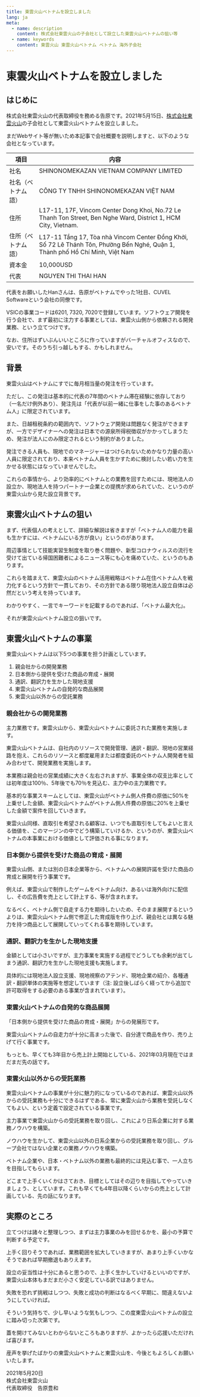 ```yaml
---
title: 東雲火山ベトナムを設立しました
lang: ja
meta:
  - name: description
    content: 株式会社東雲火山の子会社として設立した東雲火山ベトナムの狙い等
  - name: keywords
    content: 東雲火山 東雲火山ベトナム ベトナム 海外子会社
---
```


# 東雲火山ベトナムを設立しました

## はじめに

株式会社東雲火山の代表取締役を務める告原です。2021年5月15日、[株式会社東雲火山](https://shinonomekazan.com)の子会社として東雲火山ベトナムを設立しました。

まだWebサイト等が無いため本記事で会社概要を説明しますと、以下のような会社となっています。

|項目|内容|
|----|----|
|社名|SHINONOMEKAZAN VIETNAM COMPANY LIMITED|
|社名（ベトナム語）|CÔNG TY TNHH SHINONOMEKAZAN VIỆT NAM|
|住所|L17-11, 17F, Vincom Center Dong Khoi, No.72 Le Thanh Ton Street, Ben Nghe Ward, District 1, HCM City, Vietnam.|
|住所（ベトナム語）|L17-11 Tầng 17, Tòa nhà Vincom Center Đồng Khởi, Số 72 Lê Thánh Tôn, Phường Bến Nghé, Quận 1, Thành phố Hồ Chí Minh, Việt Nam|
|資本金|10,000USD|
|代表|NGUYEN THI THAI HAN|

代表をお願いしたHanさんは、告原がベトナムでやった1社目、CUVEL Softwareという会社の同僚です。

VSICの事業コードは6201, 7320, 7020で登録しています。ソフトウェア開発を行う会社で、まず最初に注力する事業としては、東雲火山側から依頼される開発業務、という立てつけです。

なお、住所はずいぶんいいところに作っていますがバーチャルオフィスなので、安いです。そのうち引っ越しもする、かもしれません。

## 背景

東雲火山はベトナムにすでに毎月相当量の発注を行っています。

ただし、この発注は基本的に代表の7年間のベトナム滞在経験に依存しており（一名だけ例外あり）、発注先は「代表が以前一緒に仕事をした事のあるベトナム人」に限定されています。

また、日越租税条約の範囲内で、ソフトウェア開発は問題なく発注ができますが、一方でデザイナーへの発注は日本での源泉所得税徴収がかかってしまうため、発注が法人にのみ限定されるという制約がありました。

発注できる人員も、現地でのマネージャーはつけられないためかなり力量の高い人員に限定されており、本来ベトナム人員を生かすために検討したい若い力を生かせる状態にはなっていませんでした。

これらの事情から、より効率的にベトナムとの業務を回すためには、現地法人の設立か、現地法人を持つパートナー企業との提携が求められていた、というのが東雲火山から見た設立背景です。

## 東雲火山ベトナムの狙い

まず、代表個人の考えとして、詳細な解説は省きますが「ベトナム人の能力を最も生かすには、ベトナムにいる方が良い」というのがあります。

周辺事情として技能実習生制度を取り巻く問題や、新型コロナウィルスの流行を受けて出ている帰国困難者によるニュース等にも心を痛めていた、というのもあります。

これらを踏まえて、東雲火山のベトナム活用戦略はベトナム在住ベトナム人を戦力化するという方針で一貫しており、その方針である限り現地法人設立自体は必然だという考えを持っています。

わかりやすく、一言でキーワードを記載するのであれば、「ベトナム最大化」。

それが東雲火山ベトナム設立の狙いです。

## 東雲火山ベトナムの事業

東雲火山ベトナムは以下5つの事業を担う計画としています。

1. 親会社からの開発業務
2. 日本側から提供を受けた商品の育成・展開
3. 通訳、翻訳力を生かした現地支援
4. 東雲火山ベトナムの自発的な商品展開
5. 東雲火山以外からの受託業務

### 親会社からの開発業務

主力業務です。東雲火山から、東雲火山ベトナムに委託された業務を実施します。

東雲火山ベトナムは、自社内のリソースで開発管理、通訳・翻訳、現地の営業経路を抱え、これらのリソースと都度雇用または都度委託のベトナム人開発者を組み合わせて、開発業務を実施します。

本業務は親会社の営業成績に大きく左右されますが、事業全体の収支比率としては初年度は100％、5年後でも70％を見込む、主力中の主力業務です。

基本的な事業スキームとしては、東雲火山がベトナム側人件費の原価に50%を上乗せした金額、東雲火山ベトナムがベトナム側人件費の原価に20%を上乗せした金額で案件を回していきます。

東雲火山同様、直取引を希望される顧客は、いつでも直取引をしてもよいと言える価値を、このマージンの中でどう構築していけるか、というのが、東雲火山ベトナムの本事業における価値として評価される事になります。

### 日本側から提供を受けた商品の育成・展開

東雲火山側、または別の日本企業等から、ベトナムへの展開許諾を受けた商品の育成と展開を行う事業です。

例えば、東雲火山で制作したゲームをベトナム向け、あるいは海外向けに配信し、その広告費を売上として計上する、等が含まれます。

なるべく、ベトナム側で自走する力を期待したいため、そのまま展開するというよりは、東雲火山ベトナム側で修正した育成版を作り上げ、親会社とは異なる魅力を持つ商品として展開していってくれる事を期待しています。

### 通訳、翻訳力を生かした現地支援

金額としては小さいですが、主力事業を実施する過程でどうしても余剰が出てしまう通訳、翻訳力を生かした現地支援も実施します。

具体的には現地法人設立支援、現地視察のアテンド、現地企業の紹介、各種通訳・翻訳単体の実施等を想定しています（注: 設立後しばらく経ってから追加で許可取得をする必要のある事業が含まれています）。

### 東雲火山ベトナムの自発的な商品展開

「日本側から提供を受けた商品の育成・展開」からの発展形です。

東雲火山ベトナムの自走力が十分に高まった後で、自分達で商品を作り、売り上げて行く事業です。

もっとも、早くても3年目から売上計上開始としている、2021年03月現在ではまだまだ先の話です。

### 東雲火山以外からの受託業務

東雲火山ベトナムの事業が十分に魅力的になっているのであれば、東雲火山以外からの受託業務も十分にできるはずである、常に東雲火山から業務を受託しなくてもよい、という定義で設定されている事業です。

主力事業で東雲火山からの受託業務を取り回し、これにより日系企業に対する業務ノウハウを構築。

ノウハウを生かして、東雲火山以外の日系企業からの受託業務を取り回し、グループ会社ではない企業との業務ノウハウを構築。

ベトナム企業や、日本・ベトナム以外の業務も最終的には見込む事で、一人立ちを目指してもらいます。

どこまで上手くいくかはさておき、目標としてはその辺りを目指してやっていきましょう、としています。これも早くても4年目以降くらいからの売上として計画している、先の話になります。

## 実際のところ

立てつけは諸々と整理しつつ、まずは主力事業のみを回せるかを、最小の予算で判断する予定です。

上手く回りそうであれば、業務範囲を拡大していきますが、あまり上手くいかなそうであれば早期撤退もありえます。

設立の妥当性は十分にあると思うので、上手く生かしていけるといいのですが、東雲火山本体もまだまだ小さく安定している訳ではありません。

失敗を恐れず挑戦はしつつ、失敗と成功の判断はなるべく早期に、間違えないようにしていければ。

そういう気持ちで、少し早いような気もしつつ、この度東雲火山ベトナムの設立に踏み切った次第です。

蓋を開けてみないとわからないところもありますが、よかったら応援いただければ喜びます。

産声を挙げたばかりの東雲火山ベトナムと東雲火山を、今後ともよろしくお願いいたします。

2021年5月20日<br/>
株式会社東雲火山<br/>
代表取締役　告原豊和
